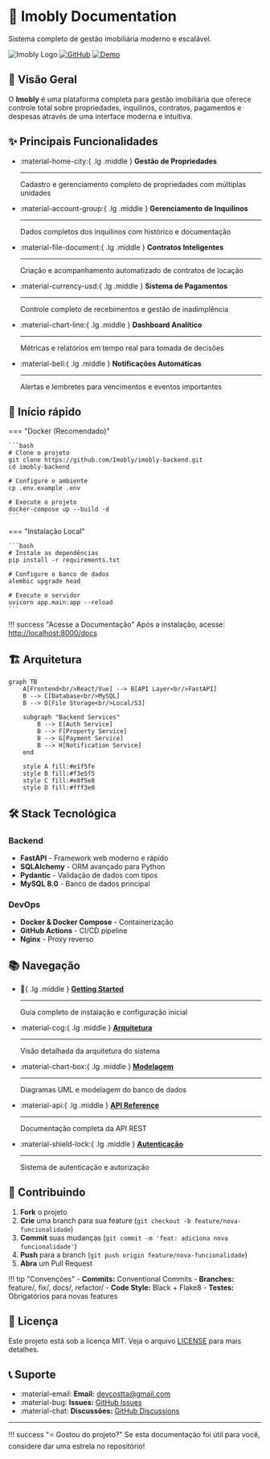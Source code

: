# 🏢 Imobly Documentation

Sistema completo de gestão imobiliária moderno e escalável.

![Imobly Logo](https://img.shields.io/badge/Imobly-Documentation-blue)
[![GitHub](https://img.shields.io/badge/GitHub-Repository-black)](https://github.com/Imobly/Documentation)
[![Demo](https://img.shields.io/badge/Demo-Live-green)](https://demo.imobly.com)

## 🎯 Visão Geral

O **Imobly** é uma plataforma completa para gestão imobiliária que oferece controle total sobre propriedades, inquilinos, contratos, pagamentos e despesas através de uma interface moderna e intuitiva.


## ✨ Principais Funcionalidades

<div class="grid cards" markdown>

-   :material-home-city:{ .lg .middle } **Gestão de Propriedades**

    ---

    Cadastro e gerenciamento completo de propriedades com múltiplas unidades

-   :material-account-group:{ .lg .middle } **Gerenciamento de Inquilinos**

    ---

    Dados completos dos inquilinos com histórico e documentação

-   :material-file-document:{ .lg .middle } **Contratos Inteligentes**

    ---

    Criação e acompanhamento automatizado de contratos de locação

-   :material-currency-usd:{ .lg .middle } **Sistema de Pagamentos**

    ---

    Controle completo de recebimentos e gestão de inadimplência

-   :material-chart-line:{ .lg .middle } **Dashboard Analítico**

    ---

    Métricas e relatórios em tempo real para tomada de decisões

-   :material-bell:{ .lg .middle } **Notificações Automáticas**

    ---

    Alertas e lembretes para vencimentos e eventos importantes

</div>

## 🚀 Início rápido

=== "Docker (Recomendado)"

    ```bash
    # Clone o projeto
    git clone https://github.com/Imobly/imobly-backend.git
    cd imobly-backend

    # Configure o ambiente
    cp .env.example .env

    # Execute o projeto
    docker-compose up --build -d
    ```

=== "Instalação Local"

    ```bash
    # Instale as dependências
    pip install -r requirements.txt

    # Configure o banco de dados
    alembic upgrade head

    # Execute o servidor
    uvicorn app.main:app --reload
    ```

!!! success "Acesse a Documentação"
    Após a instalação, acesse: [http://localhost:8000/docs](http://localhost:8000/docs)

## 🏗️ Arquitetura

```mermaid
graph TB
    A[Frontend<br/>React/Vue] --> B[API Layer<br/>FastAPI]
    B --> C[Database<br/>MySQL]
    B --> D[File Storage<br/>Local/S3]
    
    subgraph "Backend Services"
        B --> E[Auth Service]
        B --> F[Property Service]
        B --> G[Payment Service]
        B --> H[Notification Service]
    end
    
    style A fill:#e1f5fe
    style B fill:#f3e5f5
    style C fill:#e8f5e8
    style D fill:#fff3e0
```

## 🛠️ Stack Tecnológica

### Backend
- **FastAPI** - Framework web moderno e rápido
- **SQLAlchemy** - ORM avançado para Python
- **Pydantic** - Validação de dados com tipos
- **MySQL 8.0** - Banco de dados principal

### DevOps
- **Docker & Docker Compose** - Containerização
- **GitHub Actions** - CI/CD pipeline
- **Nginx** - Proxy reverso

## 📚 Navegação

<div class="grid cards" markdown>

-   :rocket:{ .lg .middle } **[Getting Started](guides/getting-started.md)**

    ---

    Guia completo de instalação e configuração inicial

-   :material-cog:{ .lg .middle } **[Arquitetura](guides/architecture.md)**

    ---

    Visão detalhada da arquitetura do sistema

-   :material-chart-box:{ .lg .middle } **[Modelagem](diagrams/index.md)**

    ---

    Diagramas UML e modelagem do banco de dados

-   :material-api:{ .lg .middle } **[API Reference](api/index.md)**

    ---

    Documentação completa da API REST

-   :material-shield-lock:{ .lg .middle } **[Autenticação](auth/index.md)**

    ---

    Sistema de autenticação e autorização

</div>

## 🤝 Contribuindo

1. **Fork** o projeto
2. **Crie** uma branch para sua feature (`git checkout -b feature/nova-funcionalidade`)
3. **Commit** suas mudanças (`git commit -m 'feat: adiciona nova funcionalidade'`)
4. **Push** para a branch (`git push origin feature/nova-funcionalidade`)
5. **Abra** um Pull Request

!!! tip "Convenções"
    - **Commits:** Conventional Commits
    - **Branches:** feature/, fix/, docs/, refactor/
    - **Code Style:** Black + Flake8
    - **Testes:** Obrigatórios para novas features

## 📄 Licença

Este projeto está sob a licença MIT. Veja o arquivo [LICENSE](https://github.com/Imobly/Documentation/blob/main/LICENSE) para mais detalhes.

## 📞 Suporte

- :material-email: **Email:** devcostta@gmail.com
- :material-bug: **Issues:** [GitHub Issues](https://github.com/Imobly/Documentation/issues)
- :material-chat: **Discussões:** [GitHub Discussions](https://github.com/Imobly/Documentation/discussions)

---

!!! success "⭐ Gostou do projeto?"
    Se esta documentação foi útil para você, considere dar uma estrela no repositório!